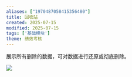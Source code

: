 ```yaml
---
aliases: ["1970487058415356480"]
title: 回收站
created: 2025-07-15
modified: 2025-07-15
tags: ['基础模块']
theme: 绩效考核
---
```


展示所有删除的数据，可对数据进行还原或彻底删除。

![](58802827633dbad1f21a9b23ffcb47a7.jpg)